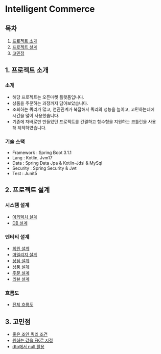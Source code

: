 # Intelligent Commerce

## 목차
1. [프로젝트 소개](#1-프로젝트-소개)
2. [프로젝트 설계](#2-프로젝트-설계)
3. [고민점](#3-고민점)

## 1. 프로젝트 소개
### 소개
* 해당 프로젝트는 오픈마켓 플랫폼입니다.
* 상품을 주문하는 과정까지 담아보았습니다.
* 조회하는 쿼리가 많고, 연관관계가 복잡해서 쿼리의 성능을 높이고, 고민하는데에 시간을 많이 사용했습니다.
* 기존에 자바로만 만들었던 프로젝트를 간결하고 함수형을 지원하는 코틀린을 사용해 제작하였습니다.
### 기술 스택
* Framework : Spring Boot 3.1.1
* Lang : Kotlin, Jvm17
* Data : Spring Data Jpa & Kotlin-Jdsl & MySql
* Security : Spring Security & Jwt
* Test : Junit5

## 2. 프로젝트 설계
### 시스템 설계
* [아키텍처 설계](https://github.com/liveforone/intelligent_commerce/blob/master/Documents/ARCITECTURE.md)
* [DB 설계](https://github.com/liveforone/intelligent_commerce/blob/master/Documents/DB_DESIGN.md)
### 엔티티 설계
* [회원 설계](https://github.com/liveforone/intelligent_commerce/blob/master/Documents/MEMBER_DESIGN.md)
* [마일리지 설계](https://github.com/liveforone/intelligent_commerce/blob/master/Documents/MILEAGE_DESIGN.md)
* [상점 설계](https://github.com/liveforone/intelligent_commerce/blob/master/Documents/SHOP_DESIGN.md)
* [상품 설계](https://github.com/liveforone/intelligent_commerce/blob/master/Documents/ITEM_DESIGN.md)
* [주문 설계](https://github.com/liveforone/intelligent_commerce/blob/master/Documents/ORDER_DESIGN.md)
* [리뷰 설계](https://github.com/liveforone/intelligent_commerce/blob/master/Documents/REVIEW_DESIGN.md)
### 흐름도
* [전체 흐름도](https://github.com/liveforone/intelligent_commerce/blob/master/Documents/FLOW.md)

## 3. 고민점
* [좋은 조인 쿼리 조건]()
* [원하는 값을 FK로 지정](https://github.com/liveforone/intelligent_commerce/blob/master/Documents/WANT_VALUE_FOR_FK.md)
* [dto에서 null 활용](https://github.com/liveforone/intelligent_commerce/blob/master/Documents/NULL_IN_DTO.md)